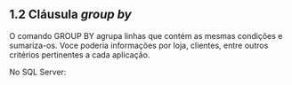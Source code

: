 ## **1.2 Cláusula *group by***

O comando GROUP BY agrupa linhas que contém as mesmas condições e sumariza-os. Voce poderia informações por loja, clientes, entre outros critérios pertinentes a cada aplicação.

No SQL Server: 
